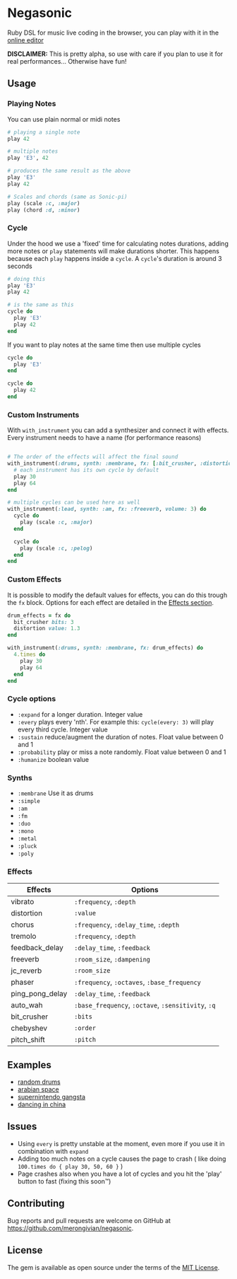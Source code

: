 # Negasonic

Ruby DSL for music live coding in the browser, you can play with it in the [online editor](https://negasonic.herokuapp.com/)

**DISCLAIMER:** This is pretty alpha, so use with care if you plan to use it for real performances... Otherwise have fun!

## Usage

### Playing Notes

You can use plain normal or midi notes

``` ruby
# playing a single note
play 42

# multiple notes
play 'E3', 42

# produces the same result as the above
play 'E3'
play 42

# Scales and chords (same as Sonic-pi)
play (scale :c, :major)
play (chord :d, :minor)
```

### Cycle

Under the hood we use a 'fixed' time for calculating notes durations, adding more notes or `play` statements will make durations
shorter. This happens because each `play` happens inside a `cycle`. A `cycle`'s duration is around 3 seconds

```ruby
# doing this
play 'E3'
play 42

# is the same as this
cycle do
  play 'E3'
  play 42
end
```

If you want to play notes at the same time then use multiple cycles

```ruby
cycle do
  play 'E3'
end

cycle do
  play 42
end
```

### Custom Instruments

With `with_instrument` you can add a synthesizer and connect it with effects. Every instrument needs
to have a name (for performance reasons)

```ruby

# The order of the effects will affect the final sound
with_instrument(:drums, synth: :membrane, fx: [:bit_crusher, :distortion]) do
  # each instrument has its own cycle by default
  play 30
  play 64
end

# multiple cycles can be used here as well
with_instrument(:lead, synth: :am, fx: :freeverb, volume: 3) do
  cycle do
    play (scale :c, :major)
  end

  cycle do
    play (scale :c, :pelog)
  end
end
```

### Custom Effects

It is possible to modify the default values for effects, you can do this trough the `fx` block. Options
for each effect are detailed in the [Effects section](https://github.com/merongivian/negasonic/tree/new-dsl#effects).

```ruby
drum_effects = fx do
  bit_crusher bits: 3
  distortion value: 1.3
end

with_instrument(:drums, synth: :membrane, fx: drum_effects) do
  4.times do
    play 30
    play 64
  end
end
```

### Cycle options

- `:expand` for a longer duration. Integer value
- `:every` plays every 'nth'. For example this: `cycle(every: 3)` will play every third cycle. Integer value
- `:sustain` reduce/augment the duration of notes. Float value between 0 and 1
- `:probability` play or miss a note randomly. Float value between 0 and 1
- `:humanize` boolean value

### Synths

- `:membrane` Use it as drums
- `:simple`
- `:am`
- `:fm`
- `:duo`
- `:mono`
- `:metal`
- `:pluck`
- `:poly`

### Effects

| Effects         | Options                                            |
| --------------- | -------------------------------------------------- |
| vibrato         | `:frequency`, `:depth`                             |
| distortion      | `:value`                                           |
| chorus          | `:frequency`, `:delay_time`, `:depth`              |
| tremolo         | `:frequency`, `:depth`                             |
| feedback_delay  | `:delay_time`, `:feedback`                         |
| freeverb        | `:room_size`, `:dampening`                         |
| jc_reverb       | `:room_size`                                       |
| phaser          | `:frequency`, `:octaves`, `:base_frequency`        |
| ping_pong_delay | `:delay_time`, `:feedback`                         |
| auto_wah        | `:base_frequency`, `:octave`, `:sensitivity`, `:q` |
| bit_crusher     | `:bits`                                            |
| chebyshev       | `:order`                                           |
| pitch_shift     | `:pitch`                                           |

## Examples

- [random drums](http://www.negasonic.org/?code:with_instrument(%3Adrums%2C%20synth%3A%20%3Amembrane%2C%20fx%3A%20%5B%3Adistortion%2C%20%3Afreeverb%5D)%20do%0A%20%20cycle%20do%0A%20%20%20%202.times%20do%0A%20%20%20%20%20%20play%2030%0A%20%20%20%20%20%20play%2030%0A%20%20%20%20%20%20play%200%0A%20%20%20%20%20%20play%2040%0A%20%20%20%20end%0A%20%20end%0A%20%20%0A%20%20cycle%20do%0A%20%20%20%202.times%20do%0A%20%20%20%20%20%20play%200%0A%20%20%20%20%20%20play%2070%0A%20%20%20%20end%0A%20%20end%0A%20%20%0A%20%20cycle%20do%0A%20%20%20%202.times%20do%0A%20%20%20%20%20%20play%2060%0A%20%20%20%20%20%20play%200%0A%20%20%20%20end%0A%20%20end%0A%20%20%0A%20%20cycle(every%3A%202)%20do%0A%20%20%20%208.times%20do%0A%20%20%20%20%20%20play%2075%0A%20%20%20%20%20%20play%200%0A%20%20%20%20end%0A%20%20end%0A%20%20%0A%20%20cycle(every%3A%208%2C%20probability%3A%200.4)%20do%0A%20%20%20%2016.times%20do%0A%20%20%20%20%20%20play%2075%0A%20%20%20%20%20%20play%200%0A%20%20%20%20%20%20play%2065%0A%20%20%20%20%20%20play%200%0A%20%20%20%20%20%20play%2070%0A%20%20%20%20end%0A%20%20end%0A%20%20%0A%20%20cycle(every%3A%202%2C%20probability%3A%200.6%2C%20expand%3A%202)%20do%0A%20%20%20%208.times%20do%0A%20%20%20%20%20%20play%2030%0A%20%20%20%20%20%20play%200%0A%20%20%20%20%20%20play%2040%0A%20%20%20%20%20%20play%200%0A%20%20%20%20%20%20play%2050%0A%20%20%20%20end%0A%20%20end%0Aend%0A%0Awith_instrument(%3Abass%2C%20synth%3A%20%3Aduo%2C%20fx%3A%20%5B%3Avibrato%2C%20%3Afeedback_delay%2C%20%3Ajc_reverb%5D)%20do%0A%20%20cycle(expand%3A%204)%20do%0A%20%20%20%20play%20(scale%20%3Agb%2C%20%3Apelog).last(4)%0A%20%20end%0A%20%20%0A%20%20cycle(expand%3A%2016)%20do%0A%20%20%20%20play%20(scale%20%3Agb%2C%20%3Apelog).first(4)%0A%20%20end%0Aend)
- [arabian space](https://negasonic.herokuapp.com/?code:scale_type%20%3D%20%3Adorian%0A%0Awith_instrument(%3Abass%2C%20synth%3A%20%3Afm%2C%20fx%3A%20%3Afreeverb%2C%20volume%3A%20-8)%20do%0A%20%20play%20scale(%3Ac%2C%20scale_type).reverse%0Aend%0A%0Awith_instrument(%3Amiddle%2C%20synth%3A%20%3Aduo%2C%20volume%3A%201)%20do%0A%20%202.times%20do%0A%20%20%20%20play%20scale(%3Ac3%2C%20scale_type)%0A%20%20end%0Aend%0A%0Awith_instrument(%3Alead%2C%20synth%3A%20%3Aam%2C%20fx%3A%20%5B%3Avibrato%2C%20%3Afeedback_delay%2C%20%3Afreeverb%5D)%20do%0A%20%204.times%20do%0A%20%20%20%20play%20scale(%3Ac4%2C%20scale_type)%0A%20%20end%0A%20%20%0A%20%202.times%20do%0A%20%20%20%20play%20scale(%3Ac5%2C%20scale_type)%0A%20%20end%0A%20%20%0A%20%20cycle(probability%3A%200.3%2C%20humanize%3A%20true)%20do%0A%20%20%20%207.times%20do%0A%20%20%20%20%20%20play%20scale(%3Ac6%2C%20scale_type).shuffle%0A%20%20%20%20end%0A%20%20end%0Aend%0A%0Awith_instrument(%3Adrums%2C%20synth%3A%20%3Amembrane%2C%20fx%3A%20%5B%3Abit_crusher%2C%20%3Adistortion%5D)%20do%0A%20%20play%2030%0A%20%20play%2062%0A%20%20play%2030%0A%20%20play%2062%0A%20%20%0A%20%20cycle%20do%0A%20%20%20%20play%2035%0A%20%20%20%20play%2065%0A%20%20%20%20%0A%20%20%20%202.times%20do%0A%20%20%20%20%20%20play%2035%2C%2065%0A%20%20%20%20end%0A%20%20end%0Aend)
- [supernintendo gangsta](https://negasonic.herokuapp.com/?code:with_instrument(%3Adrums%2C%20synth%3A%20%3Amembrane%2C%20fx%3A%20%3Adistortion)%20do%0A%20%202.times%20do%0A%20%20%20%20play%2030%0A%20%20%20%20play%2062%0A%20%20end%0A%20%20%0A%20%20cycle(humanize%3A%20true)%20do%0A%20%20%20%204.times%20do%0A%20%20%20%20%20%20play%20115%0A%20%20%20%20%20%20play%2020%2C%2010%0A%20%20%20%20end%0A%20%20end%0A%20%20%0A%20%20cycle%20do%0A%20%20%20%202.times%20do%0A%20%20%20%20%20%20play%2094%0A%20%20%20%20%20%20play%2084%2C%2074%0A%20%20%20%20end%0A%20%20end%0Aend%0A%0Anote%20%3D%20%3Ac%0Ascale_type%20%3D%20%3Apelog%0A%0Awith_instrument(%3Abass%2C%20synth%3A%20%3Aduo%2C%20fx%3A%20%3Afreeverb)%20do%0A%20%20play%20scale(%22%23%7Bnote%7D2%22%2C%20scale_type).reverse%0Aend%0A%0Awith_instrument(%3Amid%2C%20synth%3A%20%3Afm%2C%20fx%3A%20%3Adistortion%2C%20volume%3A%20-11)%20do%0A%20%202.times%20do%0A%20%20%20%20play%20scale(%22%23%7Bnote%7D4%22%2C%20scale_type)%0A%20%20end%0Aend%0A%0Awith_instrument(%3Alead%2C%20synth%3A%20%3Aam%2C%20fx%3A%20%5B%3Avibrato%2C%20%3Afeedback_delay%2C%20%3Afreeverb%5D%2C%20volume%3A%20-3)%20do%0A%20%202.times%20do%0A%20%20%20%20play%20scale(%22%23%7Bnote%7D6%22%2C%20scale_type).shuffle%0A%20%20end%0A%20%20%0A%20%202.times%20do%0A%20%20%20%20play%20scale(%22%23%7Bnote%7D5%22%2C%20scale_type).shuffle%0A%20%20end%0A%20%20%0A%20%202.times%20do%0A%20%20%20%20play%20scale(%22%23%7Bnote%7D7%22%2C%20scale_type).shuffle%0A%20%20end%0A%20%20%0A%20%20cycle(probability%3A%200.3%2C%20humanize%3A%20true)%20do%0A%20%20%20%20play%20scale(%22%23%7Bnote%7D8%22%2C%20scale_type).shuffle%0A%20%20end%0Aend)
- [dancing in china](https://negasonic.herokuapp.com/?code:with_instrument(%3Adrums%2C%20synth%3A%20%3Amembrane%2C%20fx%3A%20%5B%3Abit_crusher%2C%20%3Adistortion%2C%20%3Afreeverb%5D%2C%20volume%3A%2010)%20do%0A%20%20cycle()%20do%0A%20%20%20%206.times%20do%0A%20%20%20%20%20%20play%2030%0A%20%20%20%20%20%20play%2062%0A%20%20%20%20end%0A%20%20end%0A%20%20%0A%20%20cycle%20do%0A%20%20%20%203.times%20do%0A%20%20%20%20%20%20play%2030%0A%20%20%20%20%20%20play%2062%0A%20%20%20%20end%0A%20%20end%0A%20%20%0A%20%20cycle%20do%0A%20%20%20%204.times%20do%0A%20%20%20%20%20%20play%2072%0A%20%20%20%20%20%20play%2062%0A%20%20%20%20end%0A%20%20end%0Aend%0A%0Awith_instrument(%3Amid%2C%20synth%3A%20%3Afm%2C%20fx%3A%20%5B%3Adistortion%2C%20%3Avibrato%2C%20%3Afeedback_delay%2C%20%3Afreeverb%5D%2C%20volume%3A%20-4)%20do%0A%20%20scale_type%20%3D%20%3Aritusen%0A%20%20%0A%20%20play%20(scale(%3Af%2C%20scale_type)%20*%203)%0A%20%20%0A%20%20cycle(humanize%3A%20true%2C%20probability%3A%200.2)%20do%0A%20%20%20%20play%20scale(%3Af6%2C%20scale_type).shuffle%0A%20%20end%0Aend)

## Issues

- Using `every` is pretty unstable at the moment, even more if you use it in combination with `expand`
- Adding too much notes on a cycle causes the page to crash ( like doing `100.times do { play 30, 50, 60 }` )
- Page crashes also when you have a lot of cycles and you hit the 'play' button to fast (fixing this soon™)

## Contributing

Bug reports and pull requests are welcome on GitHub at https://github.com/merongivian/negasonic.

## License

The gem is available as open source under the terms of the [MIT License](https://opensource.org/licenses/MIT).
